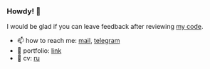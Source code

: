 ### Howdy! 👋

I would be glad if you can leave feedback after reviewing [my code](https://egorskikh.ru/project.html).

- 📫  how to reach me: [mail](mailto:main@egorskikh.ru), [telegram](https://t.me/egorskikh)
- 💼  portfolio: [link](https://egorskikh.ru/project.html)
- 📃  cv: [ru](https://egorskikh.ru/cv.html)


<!--
**egorskikh/egorskikh** is a ✨ _special_ ✨ repository because its `README.md` (this file) appears on your GitHub profile.

Here are some ideas to get you started:

- 🔭 I’m currently working on ...
- 🌱 I’m currently learning ...
- 👯 I’m looking to collaborate on ...
- 🤔 I’m looking for help with ...
- 💬 Ask me about ...
- 📫 How to reach me: ...
- 😄 Pronouns: ...
- ⚡ Fun fact: ...
-->
